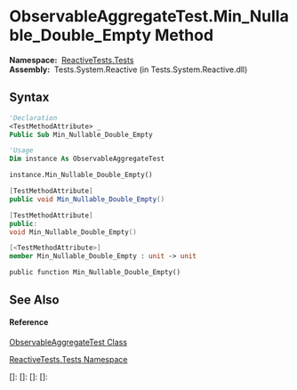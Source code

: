 # ObservableAggregateTest.Min\_Nullable\_Double\_Empty Method

**Namespace:**  [ReactiveTests.Tests](ReactiveTests.Tests\ReactiveTests.Tests.md)  
**Assembly:**  Tests.System.Reactive (in Tests.System.Reactive.dll)

## Syntax

```vb
'Declaration
<TestMethodAttribute> _
Public Sub Min_Nullable_Double_Empty
```

```vb
'Usage
Dim instance As ObservableAggregateTest

instance.Min_Nullable_Double_Empty()
```

```csharp
[TestMethodAttribute]
public void Min_Nullable_Double_Empty()
```

```c++
[TestMethodAttribute]
public:
void Min_Nullable_Double_Empty()
```

```fsharp
[<TestMethodAttribute>]
member Min_Nullable_Double_Empty : unit -> unit 
```

```jscript
public function Min_Nullable_Double_Empty()
```

## See Also

#### Reference

[ObservableAggregateTest Class](ObservableAggregateTest\ObservableAggregateTest.md)

[ReactiveTests.Tests Namespace](ReactiveTests.Tests\ReactiveTests.Tests.md)

[]: 
[]: 
[]: 
[]: 